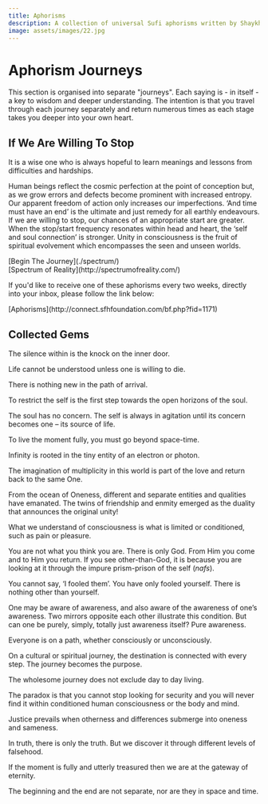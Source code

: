 ```yaml
---
title: Aphorisms
description: A collection of universal Sufi aphorisms written by Shaykh Fadhlalla Haeri
image: assets/images/22.jpg
---
```


# Aphorism Journeys

This section is organised into separate "journeys". Each saying is - in itself - a key to wisdom and deeper understanding. The intention is that you travel through each journey separately and return numerous times as each stage takes you deeper into your own heart.

## If We Are Willing To Stop

<div class="callout5">
It is a wise one who is always hopeful to learn meanings and lessons from difficulties and hardships.
</div>

Human beings reflect the cosmic perfection at the point of conception but, as we grow errors and defects become prominent with increased entropy. Our apparent freedom of action only increases our imperfections. ‘And time must have an end’ is the ultimate and just remedy for all earthly endeavours. If we are willing to stop, our chances of an appropriate start are greater. When the stop/start frequency resonates within head and heart, the ‘self and soul connection’ is stronger. Unity in consciousness is the fruit of spiritual evolvement which encompasses the seen and unseen worlds.

<div markdown="3" class="purchase-link">
[Begin The Journey](./spectrum/)
</div>

<div markdown="3" class="purchase-link">
[Spectrum of Reality](http://spectrumofreality.com/)
</div>

If you'd like to receive one of these aphorisms every two weeks, directly into your inbox, please follow the link below:

<div markdown="3" class="purchase-link">
[Aphorisms](http://connect.sfhfoundation.com/bf.php?fid=1171)
</div>

## Collected Gems

The silence within is the knock on the inner door.

Life cannot be understood unless one is willing to die.

There is nothing new in the path of arrival.

To restrict the self is the first step towards the open horizons of the soul.

The soul has no concern. The self is always in agitation until its concern becomes one – its source of life.

To live the moment fully, you must go beyond space-time.

Infinity is rooted in the tiny entity of an electron or photon.

The imagination of multiplicity in this world is part of the love and return back to the same One.

From the ocean of Oneness, different and separate entities and qualities have emanated. The twins of friendship and enmity emerged as the duality that announces the original unity!

What we understand of consciousness is what is limited or conditioned, such as pain or pleasure.

You are not what you think you are. There is only God. From Him you come and to Him you return. If you see other-than-God, it is because you are looking at it through the impure prism-prison of the self (_nafs_).

You cannot say, ‘I fooled them’. You have only fooled yourself. There is nothing other than yourself.

One may be aware of awareness, and also aware of the awareness of one’s awareness. Two mirrors opposite each other illustrate this condition. But can one be purely, simply, totally just awareness itself? Pure awareness.

Everyone is on a path, whether consciously or unconsciously.

On a cultural or spiritual journey, the destination is connected with every step. The journey becomes the purpose.

The wholesome journey does not exclude day to day living.

The paradox is that you cannot stop looking for security and you will never find it within conditioned human consciousness or the body and mind.

Justice prevails when otherness and differences submerge into oneness and sameness.

In truth, there is only the truth. But we discover it through different levels of falsehood.

If the moment is fully and utterly treasured then we are at the gateway of eternity.

The beginning and the end are not separate, nor are they in space and time.